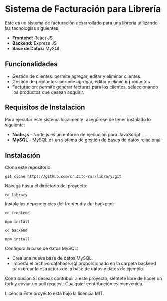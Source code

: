 # Sistema de Facturación para Librería

Este es un sistema de facturación desarrollado para una librería utilizando las tecnologías siguientes:

- **Frontend:** React JS
- **Backend:** Express JS
- **Base de Datos:** MySQL

## Funcionalidades
- Gestión de clientes: permite agregar, editar y eliminar clientes.
- Gestión de productos: permite agregar, editar y eliminar productos.
- Facturación: permite generar facturas para los clientes, seleccionando los productos que desean adquirir.

## Requisitos de Instalación
Para ejecutar este sistema localmente, asegúrese de tener instalado lo siguiente:

- **Node.js** - Node.js es un entorno de ejecución para JavaScript.
- **MySQL** - MySQL es un sistema de gestión de bases de datos relacional.

## Instalación
Clona este repositorio:
```
git clone https://github.com/cruzito-rar/library.git
```

Navega hasta el directorio del proyecto:
```
cd library
```

Instala las dependencias del frontend y del backend:
```
cd frontend
```
```
npm install
```
```
cd backend
```
```
npm install
```

Configura la base de datos MySQL:
- Crea una nueva base de datos MySQL.
- Importa el archivo database.sql proporcionado en la carpeta backend para crear la estructura de la base de datos y datos de ejemplo.

Contribución
Si deseas contribuir a este proyecto, siéntete libre de hacer un fork y enviar un pull request. Cualquier contribución es bienvenida.

Licencia
Este proyecto está bajo la licencia MIT.
